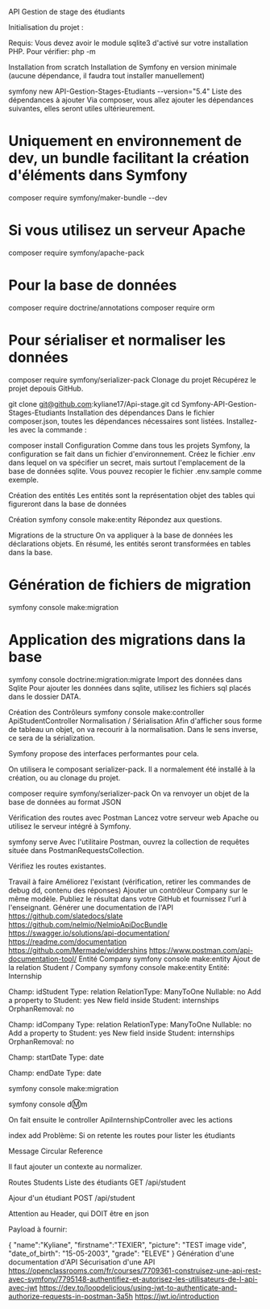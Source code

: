 API Gestion de stage des étudiants



Initialisation du projet
:

Requis: Vous devez avoir le module sqlite3 d'activé sur votre installation PHP. Pour vérifier: php -m

Installation from scratch
Installation de Symfony en version minimale (aucune dépendance, il faudra tout installer manuellement)

symfony new API-Gestion-Stages-Etudiants --version="5.4"
Liste des dépendances à ajouter
Via composer, vous allez ajouter les dépendances suivantes, elles seront utiles ultérieurement.

# Uniquement en environnement de dev, un bundle facilitant la création d'éléments dans Symfony
composer require symfony/maker-bundle --dev

# Si vous utilisez un serveur Apache
composer require symfony/apache-pack

# Pour la base de données
composer require doctrine/annotations
composer require orm

# Pour sérialiser et normaliser les données
composer require symfony/serializer-pack
Clonage du projet
Récupérez le projet depouis GitHub.

git clone git@github.com:kyliane17/Api-stage.git
cd Symfony-API-Gestion-Stages-Etudiants
Installation des dépendances
Dans le fichier composer.json, toutes les dépendances nécessaires sont listées. Installez-les avec la commande :

composer install
Configuration
Comme dans tous les projets Symfony, la configuration se fait dans un fichier d'environnement. Créez le fichier .env dans lequel on va spécifier un secret, mais surtout l'emplacement de la base de données sqlite. Vous pouvez recopier le fichier .env.sample comme exemple.

Création des entités
Les entités sont la représentation objet des tables qui figureront dans la base de données

Création
symfony console make:entity
Répondez aux questions.

Migrations de la structure
On va appliquer à la base de données les déclarations objets. En résumé, les entités seront transformées en tables dans la base.

# Génération de fichiers de migration
symfony console make:migration

# Application des migrations dans la base
symfony console doctrine:migration:migrate
Import des données dans Sqlite
Pour ajouter les données dans sqlite, utilisez les fichiers sql placés dans le dossier DATA.

Création des Contrôleurs
symfony console make:controller ApiStudentController
Normalisation / Sérialisation
Afin d'afficher sous forme de tableau un objet, on va recourir à la normalisation. Dans le sens inverse, ce sera de la sérialization.

Symfony propose des interfaces performantes pour cela.

On utilisera le composant serializer-pack. Il a normalement été installé à la création, ou au clonage du projet.

composer require symfony/serializer-pack
On va renvoyer un objet de la base de données au format JSON

Vérification des routes avec Postman
Lancez votre serveur web Apache ou utilisez le serveur intégré à Symfony.

symfony serve
Avec l'utilitaire Postman, ouvrez la collection de requêtes située dans PostmanRequestsCollection.

Vérifiez les routes existantes.

Travail à faire
Améliorez l'existant (vérification, retirer les commandes de debug dd, contenu des réponses)
Ajouter un contrôleur Company sur le même modèle.
Publiez le résultat dans votre GitHub et fournissez l'url à l'enseignant.
Générer une documentation de l'API
https://github.com/slatedocs/slate
https://github.com/nelmio/NelmioApiDocBundle
https://swagger.io/solutions/api-documentation/
https://readme.com/documentation
https://github.com/Mermade/widdershins
https://www.postman.com/api-documentation-tool/
Entité Company
symfony console make:entity
Ajout de la relation Student / Company
symfony console make:entity
Entité: Internship

Champ: idStudent Type: relation RelationType: ManyToOne Nullable: no Add a property to Student: yes New field inside Student: internships OrphanRemoval: no

Champ: idCompany Type: relation RelationType: ManyToOne Nullable: no Add a property to Student: yes New field inside Student: internships OrphanRemoval: no

Champ: startDate Type: date

Champ: endDate Type: date

symfony console make:migration

symfony console dⓂ️m


On fait ensuite le controller ApiInternshipController avec les actions

index
add
Problème: Si on retente les routes pour lister les étudiants

Message Circular Reference



Il faut ajouter un contexte au normalizer.

Routes
Students
Liste des étudiants
GET /api/student



Ajour d'un étudiant
POST /api/student

Attention au Header, qui DOIT être en json 

Payload à fournir:

{
    "name":"Kyliane",
    "firstname":"TEXIER",
    "picture": "TEST image vide",
    "date_of_birth": "15-05-2003",
    "grade": "ELEVE"
}
Génération d'une documentation d'API
Sécurisation d'une API
https://openclassrooms.com/fr/courses/7709361-construisez-une-api-rest-avec-symfony/7795148-authentifiez-et-autorisez-les-utilisateurs-de-l-api-avec-jwt https://dev.to/loopdelicious/using-jwt-to-authenticate-and-authorize-requests-in-postman-3a5h https://jwt.io/introduction
